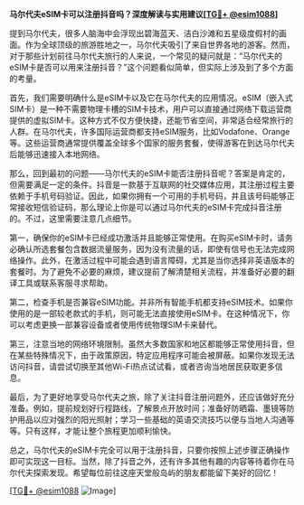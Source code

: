 **马尔代夫eSIM卡可以注册抖音吗？深度解读与实用建议[[TG💪+ @esim1088](https://t.me/s/esim1088)]**

提到马尔代夫，很多人脑海中会浮现出碧海蓝天、洁白沙滩和五星级度假村的画面。作为全球顶级的旅游胜地之一，马尔代夫吸引了来自世界各地的游客。然而，对于那些计划前往马尔代夫旅行的人来说，一个常见的疑问就是：“马尔代夫的eSIM卡是否可以用来注册抖音？”这个问题看似简单，但实际上涉及到了多个方面的考量。

首先，我们需要明确什么是eSIM卡以及它在马尔代夫的应用情况。eSIM（嵌入式SIM卡）是一种不需要物理卡槽的SIM卡技术，用户可以直接通过网络下载运营商提供的虚拟SIM卡。这种方式不仅方便快捷，还能节省空间，非常适合经常旅行的人群。在马尔代夫，许多国际运营商都支持eSIM服务，比如Vodafone、Orange等。这些运营商通常提供覆盖全球多个国家的服务套餐，使得游客在到达马尔代夫后能够迅速接入本地网络。

那么，回到最初的问题——马尔代夫的eSIM卡能否注册抖音呢？答案是肯定的，但需要满足一定的条件。抖音是一款基于互联网的社交媒体应用，其注册过程主要依赖于手机号码验证。因此，如果你拥有一个可用的手机号码，并且该号码能够正常接收短信验证码，那么理论上你是可以通过马尔代夫的eSIM卡完成抖音注册的。不过，这里需要注意几点细节。

第一，确保你的eSIM卡已经成功激活并且能够正常使用。在购买eSIM卡时，请务必确认所选套餐包含数据流量服务，因为没有流量的话，即使有信号也无法完成网络操作。此外，在激活过程中可能会遇到语言障碍，尤其是当你选择非英语版本的套餐时。为了避免不必要的麻烦，建议提前了解清楚相关流程，并准备好必要的翻译工具或联系客服寻求帮助。

第二，检查手机是否兼容eSIM功能。并非所有智能手机都支持eSIM技术。如果你使用的是一部较老款式的手机，则可能无法直接使用eSIM卡。在这种情况下，你可以考虑更换一部兼容设备或者使用传统物理SIM卡来替代。

第三，注意当地的网络环境限制。虽然大多数国家和地区都能够正常使用抖音，但在某些特殊情况下，由于政策原因，特定应用程序可能会被屏蔽。如果你发现无法访问抖音，请尝试切换至其他Wi-Fi热点试试看，或者咨询当地居民获取更多信息。

最后，为了更好地享受马尔代夫之旅，除了关注抖音注册问题外，还应该做好充分准备。例如，提前规划好行程路线，了解景点开放时间；准备好防晒霜、墨镜等防护用品以应对强烈的阳光照射；学习一些基础的英语交流技巧以便与当地人沟通等等。只有这样，才能让整个旅程更加顺利愉快。

总之，马尔代夫的eSIM卡完全可以用于注册抖音，只要你按照上述步骤正确操作即可实现这一目标。当然，除了抖音之外，还有许多其他有趣的内容等待着你在马尔代夫探索发现。希望每位前往这座天堂般岛屿的朋友都能留下美好的回忆！

[[TG💪+ @esim1088](https://t.me/s/esim1088) ![Image](https://i.postimg.cc/4NQfJmqS/Snipaste-2025-05-13-00-14-12.png)]
